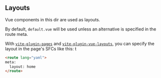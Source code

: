 ## Layouts

Vue components in this dir are used as layouts.

By default, `default.vue` will be used unless an alternative is specified in the route meta.

With [`vite-plugin-pages`](htps://github.com/hannoeru/vite-plugin-pages) and [`vite-plugin-vue-layouts`](https://github.com/JohnCampionJr/vite-plugin-vue-layouts), you can specify the layout in the page's SFCs like this:
t
```html
<route lang="yaml">
meta:
  layout: home
</route>
```
